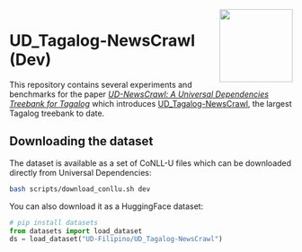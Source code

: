 <img src="https://cdn-avatars.huggingface.co/v1/production/uploads/634e20a0c1ce28f1de920cc4/k7SJny1M3lDa5CH_T1bp3.png" width="130" height="130" align="right" />

# UD_Tagalog-NewsCrawl (Dev)

This repository contains several experiments and benchmarks for the paper [_UD-NewsCrawl: A Universal Dependencies Treebank for Tagalog_]() which introduces [UD_Tagalog-NewsCrawl](https://huggingface.co/datasets/UD-Filipino/UD_Tagalog-NewsCrawl), the largest Tagalog treebank to date.

## Downloading the dataset

The dataset is available as a set of CoNLL-U files which can be downloaded directly from Universal Dependencies:

```sh
bash scripts/download_conllu.sh dev
```

You can also download it as a HuggingFace dataset:

```python
# pip install datasets
from datasets import load_dataset
ds = load_dataset("UD-Filipino/UD_Tagalog-NewsCrawl")
```

##
